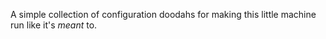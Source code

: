 A simple collection of configuration doodahs for making this little machine run like it's *meant* to.